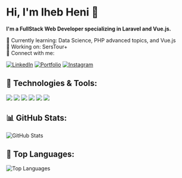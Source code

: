 # Hi, I'm Iheb Heni 👋

**I'm a FullStack Web Developer specializing in Laravel and Vue.js.**

🌱 Currently learning: Data Science, PHP advanced topics, and Vue.js  
💼 Working on: SersTour+  
🔗 Connect with me:

[![LinkedIn](https://img.shields.io/badge/LinkedIn-0077B5?style=for-the-badge&logo=linkedin&logoColor=white)](https://www.linkedin.com/in/iheb-heni/)
[![Portfolio](https://img.shields.io/badge/Portfolio-24292F?style=for-the-badge&logo=githubpages&logoColor=white)](https://ihebheni.infinityfreeapp.com/)
[![Instagram](https://img.shields.io/badge/Instagram-E4405F?style=for-the-badge&logo=instagram&logoColor=white)](https://www.instagram.com/ihebheni013/)

## 🚀 Technologies & Tools:
<img src="https://img.shields.io/badge/PHP-777BB4?style=for-the-badge&logo=php&logoColor=white"> 
<img src="https://img.shields.io/badge/Laravel-FF2D20?style=for-the-badge&logo=laravel&logoColor=white"> 
<img src="https://img.shields.io/badge/JavaScript-F7DF1E?style=for-the-badge&logo=javascript&logoColor=black">
<img src="https://img.shields.io/badge/Vue.js-4FC08D?style=for-the-badge&logo=vue.js&logoColor=white">
<img src="https://img.shields.io/badge/MySQL-4479A1?style=for-the-badge&logo=mysql&logoColor=white">
<img src="https://img.shields.io/badge/Bootstrap-7952B3?style=for-the-badge&logo=bootstrap&logoColor=white">

## 📊 GitHub Stats:
![GitHub Stats](https://github-readme-stats.vercel.app/api?username=iheb-heni&show_icons=true&theme=dark&hide_border=true)

## 🚀 Top Languages:
![Top Languages](https://github-readme-stats.vercel.app/api/top-langs/?username=iheb-heni&layout=compact&theme=dark&hide_border=true)

